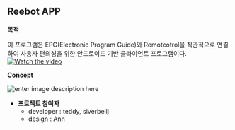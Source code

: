 
**Reebot  APP**
----------

 **목적**
 
 이 프로그램은 EPG(Electronic Program Guide)와 Remotcotrol을 직관적으로 연결하여 사용자 편의성을 위한 안드로이드 기반 클라이언트 프로그램이다.
  [![Watch the video](http://reebot.io:8083/images/gitimage/title.png)](https://vimeo.com/222002822)


**Concept**

![enter image description here](http://reebot.io:8083/images/gitimage/reebot_concept1_img.png)

 - **프로젝트 참여자** 
	 - developer : teddy, siverbellj
	 - design : Ann
